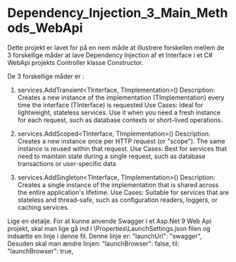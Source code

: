 # Dependency_Injection_3_Main_Methods_WebApi

Dette projekt er lavet for på en nem måde at illustrere forskellen mellem de 3 forskellige måder at lave Dependency Injection af et Interface i et C# WebApi projekts Controller klasse Constructor. 

De 3 forskellige måder er :

1) services.AddTransient<TInterface, TImplementation>()
   Description: Creates a new instance of the implementation (TImplementation) every time the interface (TInterface) is requested
   Use Cases: Ideal for lightweight, stateless services. Use it when you need a fresh instance for each request, such as database contexts or short-lived operations.
   
2) services.AddScoped<TInterface, TImplementation>()
   Description: Creates a new instance once per HTTP request (or "scope"). The same instance is reused within that request.
   Use Cases: Best for services that need to maintain state during a single request, such as database transactions or user-specific data
   
3) services.AddSingleton<TInterface, TImplementation>()
   Description: Creates a single instance of the implementation that is shared across the entire application's lifetime.
   Use Cases: Suitable for services that are stateless and thread-safe, such as configuration readers, loggers, or caching services.

Lige en detalje. For at kunne anvende Swagger i et Asp.Net 9 Web Api projekt, skal man lige gå ind i \Properties\LaunchSettings.json filen og indsætte en linje i denne fil. Denne linje er:
"launchUrl": "swagger",
Desuden skal man ændre linjen:
"launchBrowser": false, 
til:
"launchBrowser": true,
